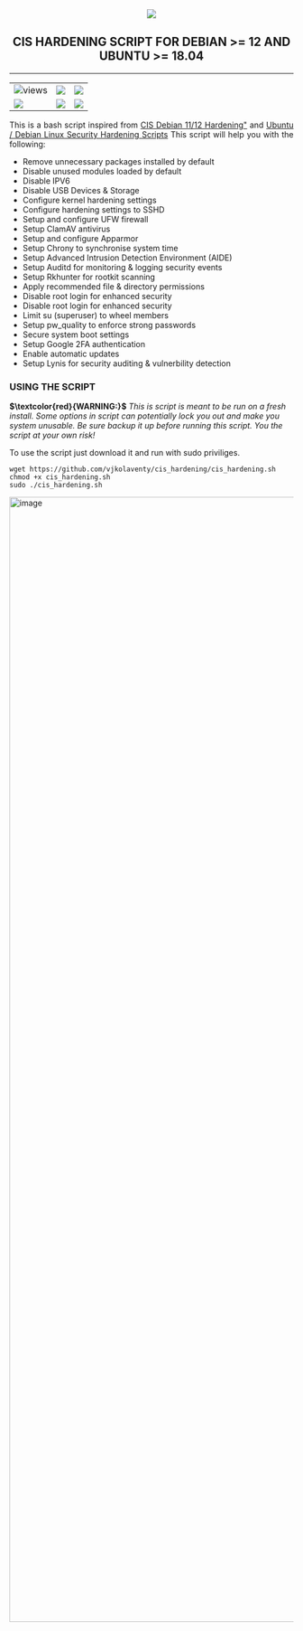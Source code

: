 <div align="center"><img align="center" src="https://github.com/user-attachments/assets/c469f501-b62c-4b0d-b46f-590dd4eab013" /></div>
<h2 align="center">CIS HARDENING SCRIPT FOR DEBIAN >= 12 AND UBUNTU >= 18.04</h2>

---
<table width="100%" border="0" cell-spacing="0" cellpadding="10" align="center" style="border: none;">
  <tr>
    <td><img src="https://komarev.com/ghpvc/?username=vjkolaventy&label=+++Views:&color=orange&style=flat" alt="views" /></td>
    <td><img src="https://img.shields.io/badge/%20%20Version-v1.0-green&style=flat" /></td>
    <td><img src="https://img.shields.io/badge/License-GPLv3-blue.svg" /></td>
  </tr>
  <tr>
    <td><img src="https://img.shields.io/badge/bash_script-%23121011.svg?style=for-the-badge&logo=gnu-bash&logoColor=white" /></td>
    <td><img src="https://img.shields.io/badge/Debian-D70A53?style=for-the-badge&logo=debian&logoColor=white" /></td>
    <td><img src="https://img.shields.io/badge/Ubuntu-E95420?style=for-the-badge&logo=ubuntu&logoColor=white" /></td>
  </tr>
</table>

<p style="text-align: justify;">This is a bash script inspired from <a href="https://github.com/ovh/debian-cis">CIS Debian 11/12 Hardening"</a> and <a href="https://github.com/captainzero93/security_harden_linux">Ubuntu / Debian Linux Security Hardening Scripts</a>
This script will help you with the following:
  <ul>
    <li>Remove unnecessary packages installed by default</li>
    <li>Disable unused modules loaded by default</li>
    <li>Disable IPV6</li>
    <li>Disable USB Devices & Storage</li>
    <li>Configure kernel hardening settings</li>
    <li>Configure hardening settings to SSHD</li>
    <li>Setup and configure UFW firewall</li>
    <li>Setup ClamAV antivirus</li>
    <li>Setup and configure Apparmor</li>
    <li>Setup Chrony to synchronise system time</li>
    <li>Setup Advanced Intrusion Detection Environment (AIDE)</li>
    <li>Setup Auditd for monitoring & logging security events</li>
    <li>Setup Rkhunter for rootkit scanning</li>
    <li>Apply recommended file & directory permissions</li>
    <li>Disable root login for enhanced security</li>
    <li>Disable root login for enhanced security</li>
    <li>Limit su (superuser) to wheel members</li>
    <li>Setup pw_quality to enforce strong passwords</li>
    <li>Secure system boot settings</li>
    <li>Setup Google 2FA authentication</li>
    <li>Enable automatic updates</li>
    <li>Setup Lynis for security auditing & vulnerbility detection</li>
  </ul>
</p>

### USING THE SCRIPT
**$\textcolor{red}{WARNING:}$** *This is script is meant to be run on a fresh install. Some options in script can potentially lock you out and make you system unusable. Be sure backup it up before running this script. You the script at your own risk!*
<p>To use the script just download it and run with sudo priviliges.</p>

```
wget https://github.com/vjkolaventy/cis_hardening/cis_hardening.sh
chmod +x cis_hardening.sh
sudo ./cis_hardening.sh
```

<img width="1734" height="1991" alt="image" src="https://github.com/user-attachments/assets/564f33be-b755-43df-ba59-d702b5036d10" />

